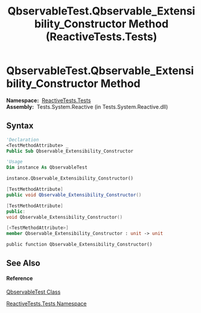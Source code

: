 ﻿---
title: QbservableTest.Qbservable_Extensibility_Constructor Method  (ReactiveTests.Tests)
TOCTitle: Qbservable_Extensibility_Constructor Method
ms:assetid: M:ReactiveTests.Tests.QbservableTest.Qbservable_Extensibility_Constructor
ms:mtpsurl: https://msdn.microsoft.com/en-us/library/reactivetests.tests.qbservabletest.qbservable_extensibility_constructor(v=VS.103)
ms:contentKeyID: 36618931
ms.date: 06/28/2011
mtps_version: v=VS.103
f1_keywords:
- ReactiveTests.Tests.QbservableTest.Qbservable_Extensibility_Constructor
dev_langs:
- CSharp
- JScript
- VB
- FSharp
- c++
---

# QbservableTest.Qbservable\_Extensibility\_Constructor Method

**Namespace:**  [ReactiveTests.Tests](hh289046\(v=vs.103\).md)  
**Assembly:**  Tests.System.Reactive (in Tests.System.Reactive.dll)

## Syntax

``` vb
'Declaration
<TestMethodAttribute> _
Public Sub Qbservable_Extensibility_Constructor
```

``` vb
'Usage
Dim instance As QbservableTest

instance.Qbservable_Extensibility_Constructor()
```

``` csharp
[TestMethodAttribute]
public void Qbservable_Extensibility_Constructor()
```

``` c++
[TestMethodAttribute]
public:
void Qbservable_Extensibility_Constructor()
```

``` fsharp
[<TestMethodAttribute>]
member Qbservable_Extensibility_Constructor : unit -> unit 
```

``` jscript
public function Qbservable_Extensibility_Constructor()
```

## See Also

#### Reference

[QbservableTest Class](hh315250\(v=vs.103\).md)

[ReactiveTests.Tests Namespace](hh289046\(v=vs.103\).md)

